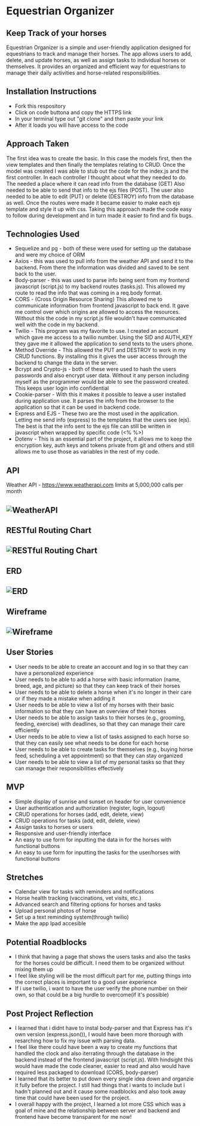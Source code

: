 # Equestrian Organizer

## Keep Track of your horses
Equestrian Organizer is a simple and user-friendly application designed for equestrians to track and manage their horses. The app allows users to add, delete, and update horses, as well as assign tasks to individual horses or themselves. It provides an organized and efficient way for equestrians to manage their daily activities and horse-related responsibilities.

## Installation Instructions
* Fork this respository
* Click on code buttona and copy the HTTPS link
* In your terminal type out "git clone" and then paste your link
* After it loads you will have access to the code

## Approach Taken

The first idea was to create the basic. In this case the models first, then the view templates and then finally the templates relating to CRUD.
Once the model was created I was able to stub out the code for the index.js and the first controller. In each controller I thought about what they needed to do. The needed a place where it can read info from the database (GET) Also needed to be able to send that info to the ejs files (POST). The user also needed to be able to edit (PUT) or delete (DESTROY) info from the database as well. Once the routes were made it became easier to make each ejs template and style it up with css. Taking this approach made the code easy to follow during development and in turn made it easier to find and fix bugs. 

## Technologies Used 
* Sequelize and pg - both of these were used for setting up the database and were my choice of ORM
* Axios - this was used to pull info from the weather API and send it to the backend. From there the information was divided and saved to be sent back to the user.
* Body-parser - this was used to parse info being sent from my frontend javascript (script.js) to my backend routes (tasks.js). This allowed my route to read the info that was coming in a req.body format.
* CORS - (Cross Origin Resource Sharing) This allowed me to communicate information from frontend javascript to back end. It gave me control over which origins are allowed to access the resources. Without this the code in my script.js file wouldn't have communicated well with the code in my backend.
* Twilio - This program was my favorite to use. I created an account which gave me access to a twilio number. Using the SID and AUTH_KEY they gave me it allowed the application to send texts to the users phone. 
* Method Override - This allowed the PUT and DESTROY to work in my CRUD functions. By installing this it gives the user access through the backend to change the data in the server.
* Bcrypt and Crypto-js - both of these were used to hash the users passwords and also encrypt user data. Without it any person including myself as the programmer would be able to see the password created. This keeps user login info confidential
* Cookie-parser - With this it makes it possible to leave a user installed during application use. It parses the info from the browser to the application so that it can be used in backend code.
* Express and EJS - These two are the most used in the application. Letting me send info (express) to the templates that the users see (ejs). The best is that the info sent to the ejs file can still be written in javascript when wrapped by specific code (<% %>)
* Dotenv - This is an essential part of the project, it allows me to keep the encryption key, auth keys and tokens private from git and others and still allows me to use those as variables in the rest of my code.

## API

Weather API - https://www.weatherapi.com
limits at 5,000,000 calls per month

![WeatherAPI](./images/weatherAPI.png)
---
## RESTful Routing Chart
![RESTful Routing Chart](./images/Restful.png)
---
## ERD
![ERD](./images/erd.png)
---
## Wireframe
![Wireframe](./images/wireframe.png)
---
## User Stories
* User needs to be able to create an account and log in so that they can have a personalized experience
* User needs to be able to add a horse with basic information (name, breed, age, and picture) so that they can keep track of their horses
* User needs to be able to delete a horse when it's no longer in their care or if they made a mistake when adding it
* User needs to be able to view a list of my horses with their basic information so that they can have an overview of their horses
* User needs to be able to assign tasks to their horses (e.g., grooming, feeding, exercise) with deadlines, so that they can manage their care efficiently
* User needs to be able to view a list of tasks assigned to each horse so that they can easily see what needs to be done for each horse
* User needs to be able to create tasks for themselves (e.g., buying horse feed, scheduling a vet appointment) so that they can stay organized
* User needs to be able to view a list of my personal tasks so that they can manage their responsibilities effectively
## MVP
* Simple display of sunrise and sunset on header for user convenience
* User authentication and authorization (register, login, logout)
* CRUD operations for horses (add, edit, delete, view)
* CRUD operations for tasks (add, edit, delete, view)
* Assign tasks to horses or users
* Responsive and user-friendly interface
* An easy to use form for inputting the data in for the horses with functional buttons
* An easy to use form for inputting the tasks for the user/horses with functional buttons
## Stretches
* Calendar view for tasks with reminders and notifications
* Horse health tracking (vaccinations, vet visits, etc.)
* Advanced search and filtering options for horses and tasks
* Upload personal photos of horse
* Set up a text reminding system(through twilio)
* Make the app Ipad accesible
## Potential Roadblocks
* I think that having a page that shows the users tasks and also the tasks for the horses could be difficult. I need them to be organized without mixing them up
* I feel like styling will be the most difficult part for me, putting things into the correct places is important to a good user experience
* If i use twilio, i want to have the user verify the phone number on their own, so that could be a big hurdle to overcome(if it's possible)
## Post Project Reflection
* I learned that i didnt have to instal body-parser and that Express has it's own version (express.json()), I would have been more thorough with resarching how to fix my issue with parsing data.
* I feel like there could have been a way to create my functions that handled the clock and also iterrating through the database in the backend instead of the frontend javascript (script.js). With hindsight this would have made the code cleaner, easier to read and also would have required less packaged to download (CORS, body-parser)
* I learned that its better to put down every single idea down and organzie it fully before the project. I still had things that i wants to include but i hadn't planned out and it cause some roadblocks and also took away time that could have been used for the project.
* I overall happy with the project, I learned a lot more CSS which was a goal of mine and the relationship between server and backend and frontend have become transparent for me now!
